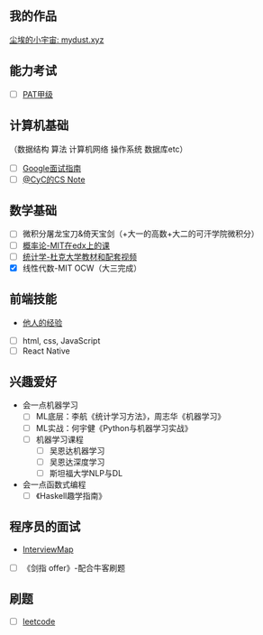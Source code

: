 ## 我的作品
[尘埃的小宇宙: mydust.xyz](mydust.xyz)

## 能力考试
- [ ] [PAT甲级](https://github.com/merelydust/PAT-Advanced-Level)

## 计算机基础
（数据结构 算法 计算机网络 操作系统 数据库etc）
- [ ] [Google面试指南](https://github.com/merelydust/coding-interview-university/blob/master/translations/README-cn.md)
- [ ] [@CyC的CS Note](https://github.com/CyC2018/CS-Notes)

## 数学基础
- [ ] 微积分屠龙宝刀&倚天宝剑（+大一的高数+大二的可汗学院微积分）
- [ ] [概率论-MIT在edx上的课](https://courses.edx.org/courses/course-v1:MITx+6.041x_4+1T2017/course/)
- [ ] [统计学-杜克大学教材和配套视频](https://www.openintro.org/stat/textbook.php?stat_book=os)
- [X] 线性代数-MIT OCW（大三完成）

## 前端技能
- [他人的经验](https://github.com/qiu-deqing/FE-learning)
- [ ] html, css, JavaScript
- [ ] React Native

## 兴趣爱好
- 会一点机器学习
  - [ ] ML底层：李航《统计学习方法》，周志华《机器学习》
  - [ ] ML实战：何宇健《Python与机器学习实战》
  - [ ] 机器学习课程
    - [ ] 吴恩达机器学习
    - [ ] 吴恩达深度学习
    - [ ] 斯坦福大学NLP与DL
- 会一点函数式编程
  - [ ] 《Haskell趣学指南》

## 程序员的面试
- [InterviewMap](https://yuchengkai.cn/docs/zh/)
- [ ] 《剑指 offer》-配合牛客刷题

## 刷题
- [ ] [leetcode](https://leetcode.com/)


